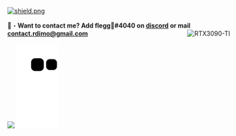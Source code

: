 <a href="https://rtx3090-ti.github.io" target="_blank"> <img src="https://discordapp.com/api/guilds/914271445914361876/widget.png?style=shield" alt="shield.png"></a>

📩・**Want to contact me? Add flegg🍍#4040 on [discord](https://Cheataway.com) or mail contact.rdimo@gmail.com**
</a><img align="right" src="https://github-readme-stats.vercel.app/api/top-langs?username=rtx3090-ti&count_private=true&hide=procfile&theme=dark&border_color=000000&cache_seconds=1800&layout=compact&langs_count=10&custom_title=Most Used Coding Languages" alt="RTX3090-TI" /> </p>

<a href="https://rtx3090-ti.github.io" target="_blank"> <img src="https://discord.c99.nl/widget/theme-1/9130825742057492.png"/></a>
<a href="https://rtx3090-ti.github.io" target="_blank"><img src="https://github.com/rafaballerini/rafaballerini/blob/output/github-contribution-grid-snake.svg" alt="sneke"></a>
